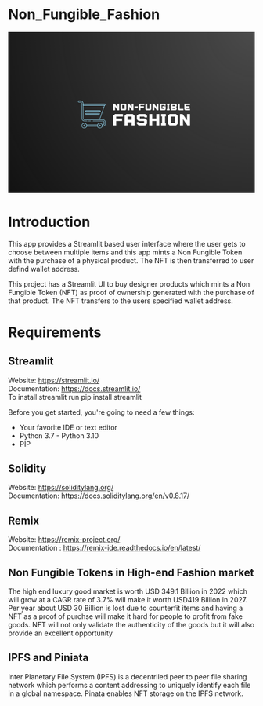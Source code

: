 # Non_Fungible_Fashion

!['NFF Header image'](./Resources/Images/NFF_header.png)





# Introduction

This app provides a Streamlit based user interface where the  user gets to choose between multiple items and this app mints a Non Fungible Token with the purchase of a physical product. The NFT is then transferred to user defind wallet address. 

This project has a Streamlit UI to buy designer products which mints a Non Fungible Token (NFT) as proof of ownership generated with the purchase of that product. The NFT transfers to the users specified wallet address. 

# Requirements

## Streamlit

Website: https://streamlit.io/ <br>
Documentation: https://docs.streamlit.io/ <br>
To install streamlit run pip install streamlit <br>


Before you get started, you're going to need a few things:<br>

   * Your favorite IDE or text editor <br>
   * Python 3.7 - Python 3.10 <br>
   * PIP <br>

## Solidity

Website: https://soliditylang.org/ <br>
Documentation: https://docs.soliditylang.org/en/v0.8.17/ <br>

## Remix 

Website: https://remix-project.org/ <br>
Documentation : https://remix-ide.readthedocs.io/en/latest/ <br>

## Non Fungible Tokens in High-end Fashion market

The high end luxury good market is worth USD 349.1 Billion in 2022 which will grow at a CAGR rate of 3.7% will make it worth USD419 Billion in 2027. Per year about USD 30 Billion is lost due to counterfit items and having a NFT as a proof of purchse will make it hard for people to profit from fake goods. NFT will not only validate the authenticity of the goods but it will also provide an excellent opportunity


## IPFS and Piniata

Inter Planetary File System (IPFS) is a decentriled peer to peer file sharing network which performs a content addressing to uniquely identify each file in a global namespace. Pinata enables NFT storage on the IPFS network.





